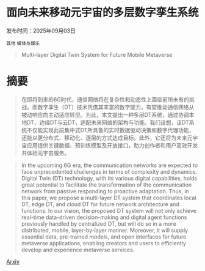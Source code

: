 # 面向未来移动元宇宙的多层数字孪生系统

发布时间：2025年09月03日

`其他` `媒体与娱乐`

> Multi-layer Digital Twin System for Future Mobile Metaverse

# 摘要

> 在即将到来的6G时代，通信网络将在复杂性和动态性上面临前所未有的挑战。而数字孪生（DT）技术凭借其丰富的数字能力，有望推动通信网络从被动响应向主动适应转型。为此，本文提出一种多层DT系统，通过协调本地DT、边缘DT与云DT，适配未来网络的架构与功能。我们设想，该DT系统不仅能实现此前集中式DT所具备的实时数据驱动决策和数字代理功能，还能以更分布式、移动化、逐层的方式达成目标。此外，它还将为未来元宇宙应用提供关键数据、预训练模型及开放接口，助力创作者和用户高效开发并体验元宇宙服务。

> In the upcoming 6G era, the communication networks are expected to face unprecedented challenges in terms of complexity and dynamics. Digital Twin (DT) technology, with its various digital capabilities, holds great potential to facilitate the transformation of the communication network from passive responding to proactive adaptation. Thus, in this paper, we propose a multi-layer DT system that coordinates local DT, edge DT, and cloud DT for future network architecture and functions. In our vision, the proposed DT system will not only achieve real-time data-driven decision-making and digital agent functions previously handled by centralized DT, but will do so in a more distributed, mobile, layer-by-layer manner. Moreover, it will supply essential data, pre-trained models, and open interfaces for future metaverse applications, enabling creators and users to efficiently develop and experience metaverse services.

[Arxiv](https://arxiv.org/abs/2509.03049)